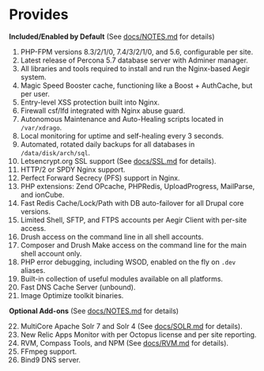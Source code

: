 # Provides

**Included/Enabled by Default** (See [docs/NOTES.md](https://github.com/omega8cc/boa/tree/5.x-dev/docs/NOTES.md) for details)

1. PHP-FPM versions 8.3/2/1/0, 7.4/3/2/1/0, and 5.6, configurable per site.
2. Latest release of Percona 5.7 database server with Adminer manager.
3. All libraries and tools required to install and run the Nginx-based Aegir system.
4. Magic Speed Booster cache, functioning like a Boost + AuthCache, but per user.
5. Entry-level XSS protection built into Nginx.
6. Firewall csf/lfd integrated with Nginx abuse guard.
7. Autonomous Maintenance and Auto-Healing scripts located in `/var/xdrago`.
8. Local monitoring for uptime and self-healing every 3 seconds.
9. Automated, rotated daily backups for all databases in `/data/disk/arch/sql`.
10. Letsencrypt.org SSL support (See [docs/SSL.md](https://github.com/omega8cc/boa/tree/5.x-dev/docs/SSL.md) for details).
11. HTTP/2 or SPDY Nginx support.
12. Perfect Forward Secrecy (PFS) support in Nginx.
13. PHP extensions: Zend OPcache, PHPRedis, UploadProgress, MailParse, and ionCube.
14. Fast Redis Cache/Lock/Path with DB auto-failover for all Drupal core versions.
15. Limited Shell, SFTP, and FTPS accounts per Aegir Client with per-site access.
16. Drush access on the command line in all shell accounts.
17. Composer and Drush Make access on the command line for the main shell account only.
18. PHP error debugging, including WSOD, enabled on the fly on `.dev` aliases.
19. Built-in collection of useful modules available on all platforms.
20. Fast DNS Cache Server (unbound).
21. Image Optimize toolkit binaries.

**Optional Add-ons** (See [docs/NOTES.md](https://github.com/omega8cc/boa/tree/5.x-dev/docs/NOTES.md) for details)

22. MultiCore Apache Solr 7 and Solr 4 (See [docs/SOLR.md](https://github.com/omega8cc/boa/tree/5.x-dev/docs/SOLR.md) for details).
23. New Relic Apps Monitor with per Octopus license and per site reporting.
24. RVM, Compass Tools, and NPM (See [docs/RVM.md](https://github.com/omega8cc/boa/tree/5.x-dev/docs/RVM.md) for details).
25. FFmpeg support.
26. Bind9 DNS server.
